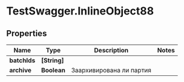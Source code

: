 # TestSwagger.InlineObject88

## Properties

Name | Type | Description | Notes
------------ | ------------- | ------------- | -------------
**batchIds** | **[String]** |  | 
**archive** | **Boolean** | Заархивирована ли партия | 


